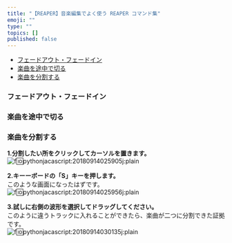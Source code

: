 ```yaml
---
title: "【REAPER】音楽編集でよく使う REAPER コマンド集"
emoji: ""
type: ""
topics: []
published: false
---
```


* [フェードアウト・フェードイン](#フェードアウトフェードイン)
* [楽曲を途中で切る](#楽曲を途中で切る)
* [楽曲を分割する](#楽曲を分割する)

### フェードアウト・フェードイン

### 楽曲を途中で切る

### 楽曲を分割する

**1.分割したい所をクリックしてカーソルを置きます。**  
![f:id:pythonjacascript:20180914025905j:plain](/images/ppythonjacascript2018091420180914025905.jpg "f:id:pythonjacascript:20180914025905j:plain")

  
**2.キーーボードの「S」キーを押します。**  
このような画面になったはずです。  
![f:id:pythonjacascript:20180914025956j:plain](/images/ppythonjacascript2018091420180914025956.jpg "f:id:pythonjacascript:20180914025956j:plain")

  
**3.試しに右側の波形を選択してドラッグしてください。**  
このように違うトラックに入れることができたら、楽曲が二つに分割できた証拠です。  
![f:id:pythonjacascript:20180914030135j:plain](/images/ppythonjacascript2018091420180914030135.jpg "f:id:pythonjacascript:20180914030135j:plain")